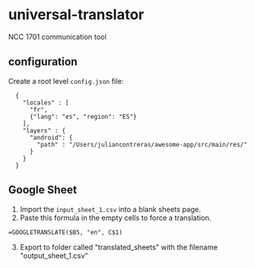 # universal-translator
NCC 1701 communication tool

## configuration

Create a root level `config.json` file:
```
  {
    "locales" : [
      "fr", 
      {"lang": "es", "region": "ES"}
    ],
    "layers" : {
      "android": {
        "path" : "/Users/juliancontreras/awesome-app/src/main/res/"
      }
    }
  }
```

## Google Sheet 

1. Import the `input_sheet_1.csv` into a blank sheets page.
2. Paste this formula in the empty cells to force a translation.

```
=GOOGLETRANSLATE($B5, "en", C$1)
```

3. Export to folder called "translated_sheets" with the filename "output_sheet_1.csv"
